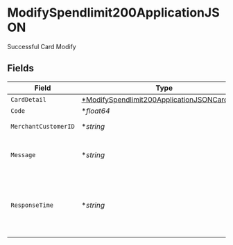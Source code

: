 # ModifySpendlimit200ApplicationJSON

Successful Card Modify


## Fields

| Field                                                                                                                    | Type                                                                                                                     | Required                                                                                                                 | Description                                                                                                              |
| ------------------------------------------------------------------------------------------------------------------------ | ------------------------------------------------------------------------------------------------------------------------ | ------------------------------------------------------------------------------------------------------------------------ | ------------------------------------------------------------------------------------------------------------------------ |
| `CardDetail`                                                                                                             | [*ModifySpendlimit200ApplicationJSONCardDetail](../../models/operations/modifyspendlimit200applicationjsoncarddetail.md) | :heavy_minus_sign:                                                                                                       | Card deatils                                                                                                             |
| `Code`                                                                                                                   | **float64*                                                                                                               | :heavy_minus_sign:                                                                                                       | Unique code.                                                                                                             |
| `MerchantCustomerID`                                                                                                     | **string*                                                                                                                | :heavy_minus_sign:                                                                                                       | Unique customer ID                                                                                                       |
| `Message`                                                                                                                | **string*                                                                                                                | :heavy_minus_sign:                                                                                                       | Description of the response code.                                                                                        |
| `ResponseTime`                                                                                                           | **string*                                                                                                                | :heavy_minus_sign:                                                                                                       | Exact TimeStamp of the response in Unix Nanoseconds format.                                                              |